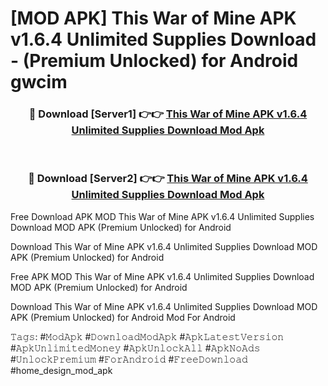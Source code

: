 # [MOD APK] This War of Mine APK v1.6.4 Unlimited Supplies Download - (Premium Unlocked) for Android gwcim



<div align="center">
<h3>🔴 Download [Server1] 👉👉 <a href="https://momento.my/?title=This_War_of_Mine_APK_v1.6.4_Unlimited_Supplies_Download">This War of Mine APK v1.6.4 Unlimited Supplies Download Mod Apk</a></h3><br>

<h3>🔴 Download [Server2] 👉👉 <a href="https://momento.my/?title=This_War_of_Mine_APK_v1.6.4_Unlimited_Supplies_Download">This War of Mine APK v1.6.4 Unlimited Supplies Download Mod Apk</a></h3>
</div>



Free Download APK MOD This War of Mine APK v1.6.4 Unlimited Supplies Download MOD APK (Premium Unlocked) for Android

Download This War of Mine APK v1.6.4 Unlimited Supplies Download MOD APK (Premium Unlocked) for Android

Free APK MOD This War of Mine APK v1.6.4 Unlimited Supplies Download MOD APK (Premium Unlocked) for Android

Download This War of Mine APK v1.6.4 Unlimited Supplies Download MOD APK (Premium Unlocked) for Android Mod For Android

𝚃𝚊𝚐𝚜: #𝙼𝚘𝚍𝙰𝚙𝚔 #𝙳𝚘𝚠𝚗𝚕𝚘𝚊𝚍𝙼𝚘𝚍𝙰𝚙𝚔 #𝙰𝚙𝚔𝙻𝚊𝚝𝚎𝚜𝚝𝚅𝚎𝚛𝚜𝚒𝚘𝚗 #𝙰𝚙𝚔𝚄𝚗𝚕𝚒𝚖𝚒𝚝𝚎𝚍𝙼𝚘𝚗𝚎𝚢 #𝙰𝚙𝚔𝚄𝚗𝚕𝚘𝚌𝚔𝙰𝚕𝚕 #𝙰𝚙𝚔𝙽𝚘𝙰𝚍𝚜 #𝚄𝚗𝚕𝚘𝚌𝚔𝙿𝚛𝚎𝚖𝚒𝚞𝚖 #𝙵𝚘𝚛𝙰𝚗𝚍𝚛𝚘𝚒𝚍 #𝙵𝚛𝚎𝚎𝙳𝚘𝚠𝚗𝚕𝚘𝚊𝚍 #home_design_mod_apk
